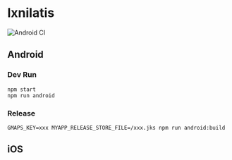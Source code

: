 # Ixnilatis

![Android CI](https://github.com/andreaskami/private-kit/workflows/Android%20CI/badge.svg)

## Android

### Dev Run

```console
npm start
npm run android
```

### Release

```console
GMAPS_KEY=xxx MYAPP_RELEASE_STORE_FILE=/xxx.jks npm run android:build
```

## iOS
